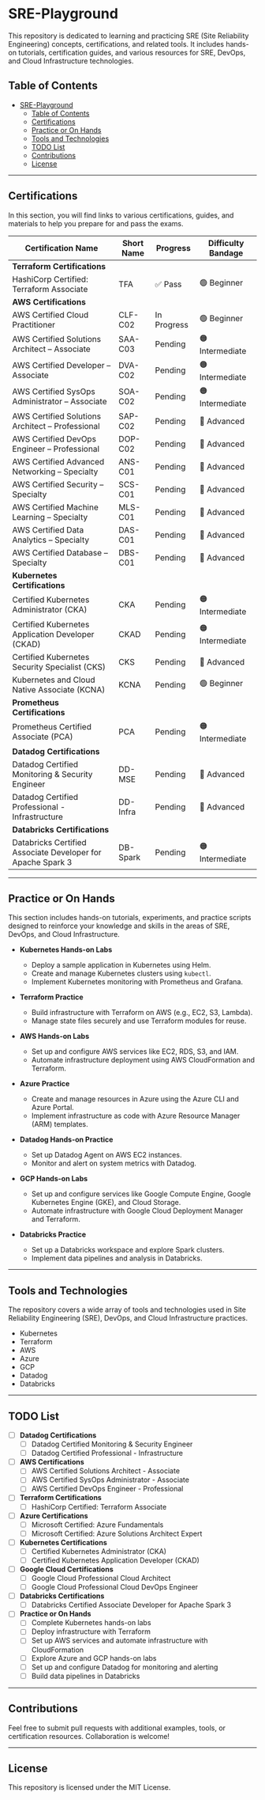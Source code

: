 # SRE-Playground

This repository is dedicated to learning and practicing SRE (Site Reliability Engineering) concepts, certifications, and related tools. It includes hands-on tutorials, certification guides, and various resources for SRE, DevOps, and Cloud Infrastructure technologies.

## Table of Contents
- [SRE-Playground](#sre-playground)
  - [Table of Contents](#table-of-contents)
  - [Certifications](#certifications)
  - [Practice or On Hands](#practice-or-on-hands)
  - [Tools and Technologies](#tools-and-technologies)
  - [TODO List](#todo-list)
  - [Contributions](#contributions)
  - [License](#license)

---

## Certifications

In this section, you will find links to various certifications, guides, and materials to help you prepare for and pass the exams.

| **Certification Name**                                      | **Short Name** | **Progress** | **Difficulty Bandage** |
|-------------------------------------------------------------|----------------|--------------|------------------------|
| **Terraform Certifications**                                |                |              |                        |
| HashiCorp Certified: Terraform Associate                    | TFA            | ✅ Pass       | 🟢 Beginner            |
| **AWS Certifications**                                      |                |              |                        |
| AWS Certified Cloud Practitioner                            | CLF-C02        | In Progress  | 🟢 Beginner            |
| AWS Certified Solutions Architect – Associate               | SAA-C03        | Pending      | 🟠 Intermediate        |
| AWS Certified Developer – Associate                         | DVA-C02        | Pending      | 🟠 Intermediate        |
| AWS Certified SysOps Administrator – Associate              | SOA-C02        | Pending      | 🟠 Intermediate        |
| AWS Certified Solutions Architect – Professional            | SAP-C02        | Pending      | 🔴 Advanced            |
| AWS Certified DevOps Engineer – Professional                | DOP-C02        | Pending      | 🔴 Advanced            |
| AWS Certified Advanced Networking – Specialty               | ANS-C01        | Pending      | 🔴 Advanced            |
| AWS Certified Security – Specialty                          | SCS-C01        | Pending      | 🔴 Advanced            |
| AWS Certified Machine Learning – Specialty                  | MLS-C01        | Pending      | 🔴 Advanced            |
| AWS Certified Data Analytics – Specialty                    | DAS-C01        | Pending      | 🔴 Advanced            |
| AWS Certified Database – Specialty                          | DBS-C01        | Pending      | 🔴 Advanced            |
| **Kubernetes Certifications**                               |                |              |                        |
| Certified Kubernetes Administrator (CKA)                    | CKA            | Pending      | 🟠 Intermediate        |
| Certified Kubernetes Application Developer (CKAD)           | CKAD           | Pending      | 🟠 Intermediate        |
| Certified Kubernetes Security Specialist (CKS)              | CKS            | Pending      | 🔴 Advanced            |
| Kubernetes and Cloud Native Associate (KCNA)                | KCNA           | Pending      | 🟢 Beginner            |
| **Prometheus Certifications**                               |                |              |                        |
| Prometheus Certified Associate (PCA)                        | PCA            | Pending      | 🟠 Intermediate        |
| **Datadog Certifications**                                  |                |              |                        |
| Datadog Certified Monitoring & Security Engineer            | DD-MSE         | Pending      | 🔴 Advanced            |
| Datadog Certified Professional - Infrastructure             | DD-Infra       | Pending      | 🔴 Advanced            |
| **Databricks Certifications**                               |                |              |                        |
| Databricks Certified Associate Developer for Apache Spark 3 | DB-Spark       | Pending      | 🟠 Intermediate        |

---

## Practice or On Hands

This section includes hands-on tutorials, experiments, and practice scripts designed to reinforce your knowledge and skills in the areas of SRE, DevOps, and Cloud Infrastructure.

- **Kubernetes Hands-on Labs**
  - Deploy a sample application in Kubernetes using Helm.
  - Create and manage Kubernetes clusters using `kubectl`.
  - Implement Kubernetes monitoring with Prometheus and Grafana.
  
- **Terraform Practice**
  - Build infrastructure with Terraform on AWS (e.g., EC2, S3, Lambda).
  - Manage state files securely and use Terraform modules for reuse.
  
- **AWS Hands-on Labs**
  - Set up and configure AWS services like EC2, RDS, S3, and IAM.
  - Automate infrastructure deployment using AWS CloudFormation and Terraform.
  
- **Azure Practice**
  - Create and manage resources in Azure using the Azure CLI and Azure Portal.
  - Implement infrastructure as code with Azure Resource Manager (ARM) templates.

- **Datadog Hands-on Practice**
  - Set up Datadog Agent on AWS EC2 instances.
  - Monitor and alert on system metrics with Datadog.

- **GCP Hands-on Labs**
  - Set up and configure services like Google Compute Engine, Google Kubernetes Engine (GKE), and Cloud Storage.
  - Automate infrastructure with Google Cloud Deployment Manager and Terraform.

- **Databricks Practice**
  - Set up a Databricks workspace and explore Spark clusters.
  - Implement data pipelines and analysis in Databricks.

---

## Tools and Technologies

The repository covers a wide array of tools and technologies used in Site Reliability Engineering (SRE), DevOps, and Cloud Infrastructure practices.

- Kubernetes
- Terraform
- AWS
- Azure
- GCP
- Datadog
- Databricks

---

## TODO List

- [ ] **Datadog Certifications**
  - [ ] Datadog Certified Monitoring & Security Engineer
  - [ ] Datadog Certified Professional - Infrastructure
  
- [ ] **AWS Certifications**
  - [ ] AWS Certified Solutions Architect - Associate
  - [ ] AWS Certified SysOps Administrator - Associate
  - [ ] AWS Certified DevOps Engineer - Professional

- [ ] **Terraform Certifications**
  - [ ] HashiCorp Certified: Terraform Associate
  
- [ ] **Azure Certifications**
  - [ ] Microsoft Certified: Azure Fundamentals
  - [ ] Microsoft Certified: Azure Solutions Architect Expert
  
- [ ] **Kubernetes Certifications**
  - [ ] Certified Kubernetes Administrator (CKA)
  - [ ] Certified Kubernetes Application Developer (CKAD)
  
- [ ] **Google Cloud Certifications**
  - [ ] Google Cloud Professional Cloud Architect
  - [ ] Google Cloud Professional Cloud DevOps Engineer
  
- [ ] **Databricks Certifications**
  - [ ] Databricks Certified Associate Developer for Apache Spark 3

- [ ] **Practice or On Hands**
  - [ ] Complete Kubernetes hands-on labs
  - [ ] Deploy infrastructure with Terraform
  - [ ] Set up AWS services and automate infrastructure with CloudFormation
  - [ ] Explore Azure and GCP hands-on labs
  - [ ] Set up and configure Datadog for monitoring and alerting
  - [ ] Build data pipelines in Databricks

--- 
## Contributions 
Feel free to submit pull requests with additional examples, tools, or certification resources. Collaboration is welcome!

--- 
## License 
This repository is licensed under the MIT License.
